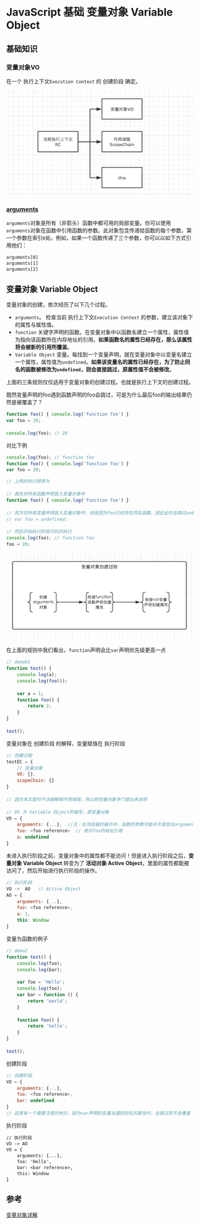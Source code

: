 # JavaScript 基础 变量对象 Variable Object

## 基础知识
### 变量对象VO

在一个 执行上下文`Execution Context` 的 创建阶段 确定。

![](./assets/JavaScript-基础-变量对象-00.png)

### [arguments](https://developer.mozilla.org/zh-CN/docs/Web/JavaScript/Reference/Functions/arguments)  
`arguments`对象是所有（非箭头）函数中都可用的局部变量。你可以使用`arguments`对象在函数中引用函数的参数。此对象包含传递给函数的每个参数，第一个参数在索引`0`处。例如，如果一个函数传递了三个参数，你可以以如下方式引用他们：

```
arguments[0]
arguments[1]
arguments[2]
```


## 变量对象 Variable Object

变量对象的创建，依次经历了以下几个过程。

* `arguments`。 检查当前 执行上下文`Execution Context` 的参数，建立该对象下的属性与属性值。
* `function` 关键字声明的函数。在变量对象中以函数名建立一个属性，属性值为指向该函数所在内存地址的引用。**如果函数名的属性已经存在，那么该属性将会被新的引用所覆盖**。
* `Variable Object` 变量。每找到一个变量声明，就在变量对象中以变量名建立一个属性，属性值为`undefined`。**如果该变量名的属性已经存在，为了防止同名的函数被修改为`undefined`，则会直接跳过，原属性值不会被修改**。


上面的三条规则仅仅适用于变量对象的创建过程。也就是执行上下文的创建过程。

既然变量声明的foo遇到函数声明的foo会跳过，可是为什么最后foo的输出结果仍然是被覆盖了？

```js
function foo() { console.log('function foo') }
var foo = 20;

console.log(foo); // 20
```

对比下例

```js
console.log(foo); // function foo
function foo() { console.log('function foo') }
var foo = 20;
```

```js
// 上例的执行顺序为

// 首先将所有函数声明放入变量对象中
function foo() { console.log('function foo') }

// 其次将所有变量声明放入变量对象中，但是因为foo已经存在同名函数，因此此时会跳过undefined的赋值
// var foo = undefined;

// 然后开始执行阶段代码的执行
console.log(foo); // function foo
foo = 20;
```

![](./assets/JavaScript-基础-变量对象-01.png)

在上面的规则中我们看出，`function`声明会比`var`声明优先级更高一点

```js
// demo01
function test() {
    console.log(a);
    console.log(foo());

    var a = 1;
    function foo() {
        return 2;
    }
}

test();
```

变量对象在 创建阶段 的解释，变量赋值在 执行阶段

```js
// 创建过程
testEC = {
    // 变量对象
    VO: {},
    scopeChain: {}
}

// 因为本文暂时不详细解释作用域链，所以把变量对象专门提出来说明

// VO 为 Variable Object的缩写，即变量对象
VO = {
    arguments: {...},  //注：在浏览器的展示中，函数的参数可能并不是放在arguments对象中，这里为了方便理解，我做了这样的处理
    foo: <foo reference>  // 表示foo的地址引用
    a: undefined
}
```

未进入执行阶段之前，变量对象中的属性都不能访问！但是进入执行阶段之后，**变量对象 Variable Object** 转变为了 **活动对象 Active Object**，里面的属性都能被访问了，然后开始进行执行阶段的操作。

```js
// 执行阶段
VO ->  AO   // Active Object
AO = {
    arguments: {...},
    foo: <foo reference>,
    a: 1,
    this: Window
}
```

变量为函数的例子

```js
// demo2
function test() {
    console.log(foo);
    console.log(bar);

    var foo = 'Hello';
    console.log(foo);
    var bar = function () {
        return 'world';
    }

    function foo() {
        return 'hello';
    }
}

test();
```

创建阶段

```js
// 创建阶段
VO = {
    arguments: {...},
    foo: <foo reference>,
    bar: undefined
}
// 这里有一个需要注意的地方，因为var声明的变量当遇到同名的属性时，会跳过而不会覆盖
```

执行阶段

```
// 执行阶段
VO -> AO
VO = {
    arguments: {...},
    foo: 'Hello',
    bar: <bar reference>,
    this: Window
}
```

## 参考
[变量对象详解](https://www.jianshu.com/p/330b1505e41d)
